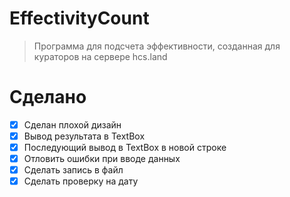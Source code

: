 # EffectivityCount

>Программа для подсчета эффективности, созданная для кураторов на сервере hcs.land

# Сделано
- [x] Сделан плохой дизайн
- [x] Вывод результата в TextBox
- [x] Последующий вывод в TextBox в новой строке
- [x] Отловить ошибки при вводе данных
- [x] Сделать запись в файл
- [x] Сделать проверку на дату
